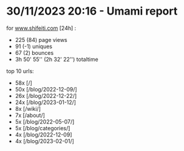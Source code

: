 # 30/11/2023 20:16 - Umami report
for www.shifeiti.com [24h] :

 - 225 (84) page views
 - 91 (-1) uniques
 - 67 (2) bounces
 - 3h 50' 55'' (2h 32' 22'') totaltime


top 10 urls:
 - 58x [/]
 - 50x [/blog/2022-12-09/]
 - 26x [/blog/2022-12-22/]
 - 24x [/blog/2023-01-12/]
 - 8x [/wiki/]
 - 7x [/about/]
 - 5x [/blog/2022-05-07/]
 - 5x [/blog/categories/]
 - 4x [/blog/2022-12-09]
 - 4x [/blog/2023-02-01/]


